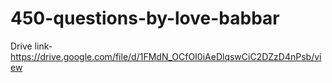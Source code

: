 # 450-questions-by-love-babbar
Drive link- https://drive.google.com/file/d/1FMdN_OCfOI0iAeDlqswCiC2DZzD4nPsb/view

